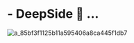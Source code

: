 # - DeepSide 🤫 ...

![a_85bf3f1125b11a595406a8ca445f1db7](https://user-images.githubusercontent.com/102293840/187505406-3ae7b565-33dc-48db-87f1-e413da9087bc.gif)
